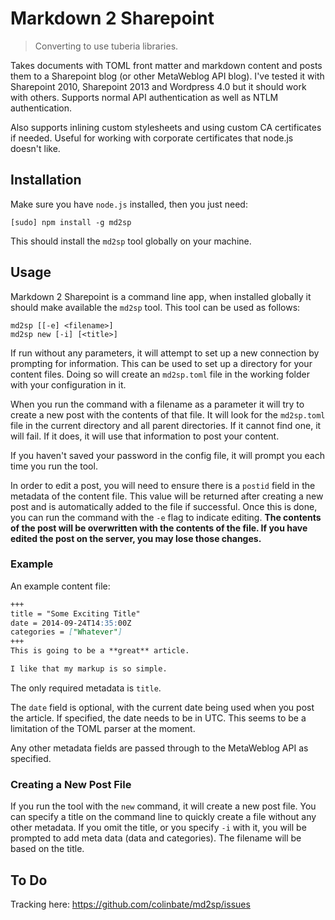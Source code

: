 # Markdown 2 Sharepoint

> Converting to use tuberia libraries.

Takes documents with TOML front matter and markdown content and posts them to a Sharepoint blog (or other MetaWeblog API blog). I've tested it with Sharepoint 2010, Sharepoint 2013 and Wordpress 4.0 but it should work with others. Supports normal API authentication as well as NTLM authentication.

Also supports inlining custom stylesheets and using custom CA certificates if needed. Useful for working with corporate certificates that node.js doesn't like.

## Installation

Make sure you have `node.js` installed, then you just need:

    [sudo] npm install -g md2sp

This should install the `md2sp` tool globally on your machine.

## Usage

Markdown 2 Sharepoint is a command line app, when installed globally it should make available the `md2sp` tool. This tool can be used as follows:

    md2sp [[-e] <filename>]
    md2sp new [-i] [<title>]

If run without any parameters, it will attempt to set up a new connection by prompting for information. This can be used to set up a directory for your content files. Doing so will create an `md2sp.toml` file in the working folder with your configuration in it.

When you run the command with a filename as a parameter it will try to create a new post with the contents of that file. It will look for the `md2sp.toml` file in the current directory and all parent directories. If it cannot find one, it will fail. If it does, it will use that information to post your content.

If you haven't saved your password in the config file, it will prompt you each time you run the tool.

In order to edit a post, you will need to ensure there is a `postid` field in the metadata of the content file. This value will be returned after creating a new post and is automatically added to the file if successful. Once this is done, you can run the command with the `-e` flag to indicate editing. **The contents of the post will be overwritten with the contents of the file. If you have edited the post on the server, you may lose those changes.**

### Example

An example content file:

```md
+++
title = "Some Exciting Title"
date = 2014-09-24T14:35:00Z
categories = ["Whatever"]
+++
This is going to be a **great** article.

I like that my markup is so simple.
```

The only required metadata is `title`.

The `date` field is optional, with the current date being used when you post the article. If specified, the date needs to be in UTC. This seems to be a limitation of the TOML parser at the moment.

Any other metadata fields are passed through to the MetaWeblog API as specified.

### Creating a New Post File

If you run the tool with the `new` command, it will create a new post file. You can specify a title on the command line to quickly create a file without any other metadata. If you omit the title, or you specify `-i` with it, you will be prompted to add meta data (data and categories). The filename will be based on the title.

## To Do

Tracking here: https://github.com/colinbate/md2sp/issues